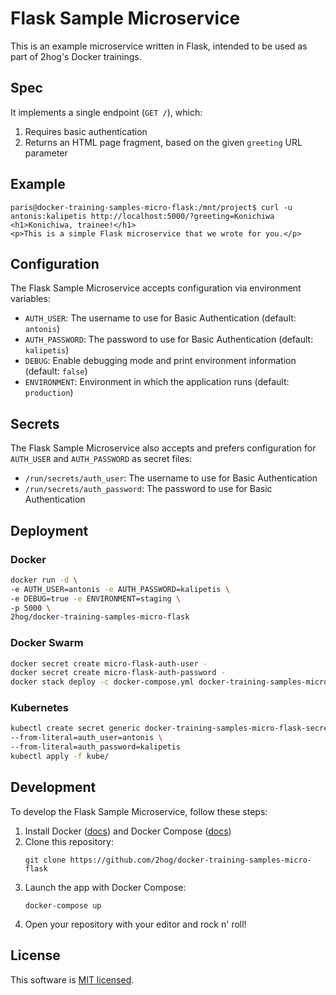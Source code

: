 # Flask Sample Microservice

This is an example microservice written in Flask, intended to be used as part of 2hog's Docker trainings.

## Spec
It implements a single endpoint (`GET /`), which:

1. Requires basic authentication
2. Returns an HTML page fragment, based on the given `greeting` URL parameter

## Example

```
paris@docker-training-samples-micro-flask:/mnt/project$ curl -u antonis:kalipetis http://localhost:5000/?greeting=Konichiwa
<h1>Konichiwa, trainee!</h1>
<p>This is a simple Flask microservice that we wrote for you.</p>
```

## Configuration

The Flask Sample Microservice accepts configuration via environment variables:

- `AUTH_USER`: The username to use for Basic Authentication (default: `antonis`)
- `AUTH_PASSWORD`: The password to use for Basic Authentication (default: `kalipetis`)
- `DEBUG`: Enable debugging mode and print environment information (default: `false`)
- `ENVIRONMENT`: Environment in which the application runs (default: `production`)

## Secrets

The Flask Sample Microservice also accepts and prefers configuration for `AUTH_USER` and `AUTH_PASSWORD` as secret files:

- `/run/secrets/auth_user`: The username to use for Basic Authentication
- `/run/secrets/auth_password`: The password to use for Basic Authentication


## Deployment

### Docker

```sh
docker run -d \
-e AUTH_USER=antonis -e AUTH_PASSWORD=kalipetis \
-e DEBUG=true -e ENVIRONMENT=staging \
-p 5000 \
2hog/docker-training-samples-micro-flask
```

### Docker Swarm

```sh
docker secret create micro-flask-auth-user -
docker secret create micro-flask-auth-password -
docker stack deploy -c docker-compose.yml docker-training-samples-micro-flask
```

### Kubernetes

```sh
kubectl create secret generic docker-training-samples-micro-flask-secret \
--from-literal=auth_user=antonis \
--from-literal=auth_password=kalipetis
kubectl apply -f kube/
```

## Development

To develop the Flask Sample Microservice, follow these steps:

1. Install Docker ([docs](https://docs.docker.com/install/)) and Docker Compose ([docs](https://docs.docker.com/compose/install/))
2. Clone this repository:
    ```
    git clone https://github.com/2hog/docker-training-samples-micro-flask
    ```
3. Launch the app with Docker Compose:
    ```
    docker-compose up
    ```
4. Open your repository with your editor and rock n' roll!

## License

This software is [MIT licensed](LICENSE).
